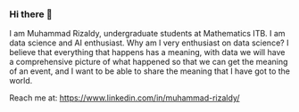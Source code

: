 ### Hi there 👋

I am Muhammad Rizaldy, undergraduate students at Mathematics ITB. I am data science and AI enthusiast. Why am I very enthusiast on data science? I believe that everything that happens has a meaning, with data we will have a comprehensive picture of what happened so that we can get the meaning of an event, and I want to be able to share the meaning that I have got to the world.

Reach me at: https://www.linkedin.com/in/muhammad-rizaldy/
